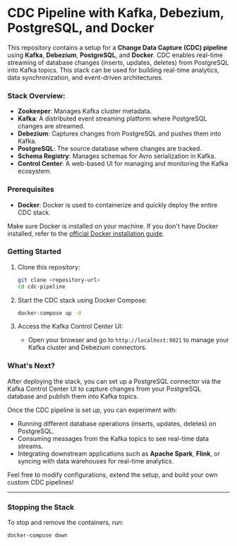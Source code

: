 # CDC Pipeline with Kafka, Debezium, PostgreSQL, and Docker

This repository contains a setup for a **Change Data Capture (CDC) pipeline** using **Kafka**, **Debezium**, **PostgreSQL**, and **Docker**. CDC enables real-time streaming of database changes (inserts, updates, deletes) from PostgreSQL into Kafka topics. This stack can be used for building real-time analytics, data synchronization, and event-driven architectures.

### Stack Overview:
- **Zookeeper**: Manages Kafka cluster metadata.
- **Kafka**: A distributed event streaming platform where PostgreSQL changes are streamed.
- **Debezium**: Captures changes from PostgreSQL and pushes them into Kafka.
- **PostgreSQL**: The source database where changes are tracked.
- **Schema Registry**: Manages schemas for Avro serialization in Kafka.
- **Control Center**: A web-based UI for managing and monitoring the Kafka ecosystem.

### Prerequisites
- **Docker**: Docker is used to containerize and quickly deploy the entire CDC stack.

Make sure Docker is installed on your machine. If you don't have Docker installed, refer to the [official Docker installation guide](https://docs.docker.com/get-docker/).

### Getting Started

1. Clone this repository:
    ```bash
    git clone <repository-url>
    cd cdc-pipeline
    ```

2. Start the CDC stack using Docker Compose:
    ```bash
    docker-compose up -d
    ```

3. Access the Kafka Control Center UI:
   - Open your browser and go to `http://localhost:9021` to manage your Kafka cluster and Debezium connectors.

### What's Next?

After deploying the stack, you can set up a PostgreSQL connector via the Kafka Control Center UI to capture changes from your PostgreSQL database and publish them into Kafka topics.

Once the CDC pipeline is set up, you can experiment with:
- Running different database operations (inserts, updates, deletes) on PostgreSQL.
- Consuming messages from the Kafka topics to see real-time data streams.
- Integrating downstream applications such as **Apache Spark**, **Flink**, or syncing with data warehouses for real-time analytics.

Feel free to modify configurations, extend the setup, and build your own custom CDC pipelines!

---

### Stopping the Stack
To stop and remove the containers, run:
```bash
docker-compose down
